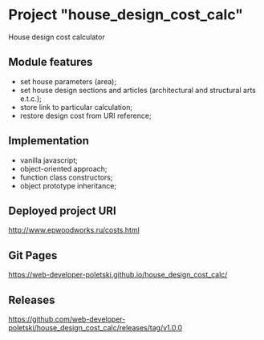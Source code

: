 # Project "house_design_cost_calc"
House design cost calculator

## Module features
- set house parameters (area);
- set house design sections and articles (architectural and structural arts e.t.c.);
- store link to particular calculation;
- restore design cost from URI reference;

## Implementation
- vanilla javascript;
- object-oriented approach;
- function class constructors;
- object prototype inheritance;

## Deployed project URI
http://www.epwoodworks.ru/costs.html

## Git Pages
https://web-developer-poletski.github.io/house_design_cost_calc/

## Releases
https://github.com/web-developer-poletski/house_design_cost_calc/releases/tag/v1.0.0
